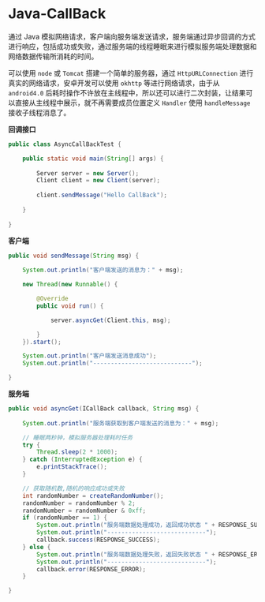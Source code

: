 # Java-CallBack
通过 Java 模拟网络请求，客户端向服务端发送请求，服务端通过异步回调的方式进行响应，包括成功或失败，通过服务端的线程睡眠来进行模拟服务端处理数据和网络数据传输所消耗的时间。

​可以使用 `node` 或 `Tomcat` 搭建一个简单的服务器，通过 `HttpURLConnection` 进行真实的网络请求，安卓开发可以使用 `okhttp` 等进行网络请求，由于从 `android4.0` 后耗时操作不许放在主线程中，所以还可以进行二次封装，让结果可以直接从主线程中展示，就不再需要成员位置定义 `Handler` 使用 `handleMessage` 接收子线程消息了。

**回调接口**

```java
public class AsyncCallBackTest {

	public static void main(String[] args) {
		
		Server server = new Server();
		Client client = new Client(server);
		
		client.sendMessage("Hello CallBack");
		
	}
	
}
```

**客户端**

```java
public void sendMessage(String msg) {
		
    System.out.println("客户端发送的消息为：" + msg);

    new Thread(new Runnable() {

        @Override
        public void run() {

            server.asyncGet(Client.this, msg);

        }
    }).start();

    System.out.println("客户端发送消息成功");
    System.out.println("----------------------------");

}
```

**服务端**

```java
public void asyncGet(ICallBack callback, String msg) {
		
    System.out.println("服务端获取到客户端发送的消息为：" + msg);

    // 睡眠两秒钟，模拟服务器处理耗时任务
    try {
        Thread.sleep(2 * 1000);
    } catch (InterruptedException e) {
        e.printStackTrace();
    }

    // 获取随机数,随机的响应成功或失败
    int randomNumber = createRandomNumber();
    randomNumber = randomNumber % 2;
    randomNumber = randomNumber & 0xff;
    if (randomNumber == 1) {
        System.out.println("服务端数据处理成功，返回成功状态 " + RESPONSE_SUCCESS);
        System.out.println("----------------------------");
        callback.success(RESPONSE_SUCCESS);
    } else {
        System.out.println("服务端数据处理失败，返回失败状态 " + RESPONSE_ERROR);
        System.out.println("----------------------------");
        callback.error(RESPONSE_ERROR);
    }

}
```
